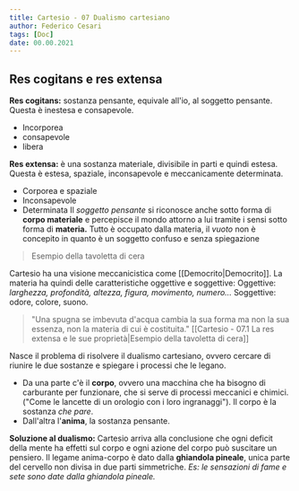```yaml
---
title: Cartesio - 07 Dualismo cartesiano
author: Federico Cesari
tags: [Doc]
date: 00.00.2021
---
```


## Res cogitans e res extensa
**Res cogitans:** sostanza pensante, equivale all'io, al soggetto pensante. Questa è inestesa e consapevole.
- Incorporea
- consapevole
- libera

**Res extensa:** è una sostanza materiale, divisibile in parti e quindi estesa. Questa è estesa, spaziale, inconsapevole e meccanicamente determinata.
- Corporea e spaziale
- Inconsapevole
- Determinata
Il *soggetto pensante* si riconosce anche sotto forma di **corpo materiale** e percepisce il mondo attorno a lui tramite i sensi sotto forma di **materia.**
Tutto è occupato dalla materia, il *vuoto* non è concepito in quanto è un soggetto confuso e senza spiegazione

>Esempio della tavoletta di cera

Cartesio ha una visione meccanicistica come [[Democrito|Democrito]]. La materia ha quindi delle caratteristiche oggettive e soggettive: 
	Oggettive: *larghezza, profondità, altezza, figura, movimento, numero...*
	Soggettive: odore, colore, suono.
>"Una spugna se imbevuta d'acqua cambia la sua forma ma non la sua essenza, non la materia di cui è costituita."
> [[Cartesio - 07.1 La res extensa e le sue proprietà|Esempio della tavoletta di cera]]

Nasce il problema di risolvere il dualismo cartesiano, ovvero cercare di riunire le due sostanze e spiegare i processi che le legano.
- Da una parte c'è il **corpo**, ovvero una macchina che ha bisogno di carburante per funzionare, che si serve di processi meccanici e chimici. ("Come le lancette di un orologio con i loro ingranaggi"). Il corpo è la sostanza *che pare*.
- Dall'altra l'**anima**, la sostanza pensante.

**Soluzione al dualismo:** Cartesio arriva alla conclusione che ogni deficit della mente ha effetti sul corpo e ogni azione del corpo può suscitare un pensiero. Il legame anima-corpo è dato dalla **ghiandola pineale**, unica parte del cervello non divisa in due parti simmetriche. *Es: le sensazioni di fame e sete sono date dalla ghiandola pineale.*



